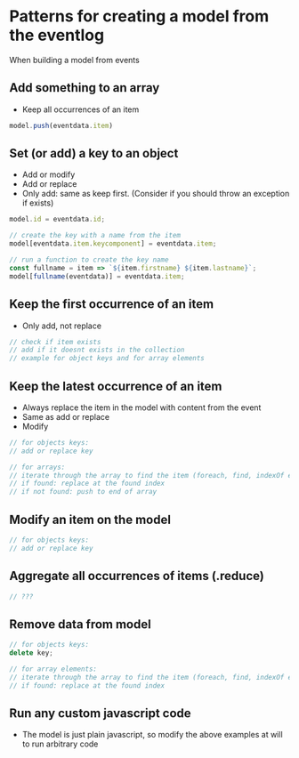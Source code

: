 # Patterns for creating a model from the eventlog
When building a model from events

## Add something to an array
- Keep all occurrences of an item
``` javascript
model.push(eventdata.item)
```

## Set (or add) a key to an object
- Add or modify
- Add or replace
- Only add: same as keep first. (Consider if you should throw an exception if exists)
``` javascript
model.id = eventdata.id;
```

``` javascript
// create the key with a name from the item
model[eventdata.item.keycomponent] = eventdata.item;
```

``` javascript
// run a function to create the key name
const fullname = item => `${item.firstname} ${item.lastname}`;
model[fullname(eventdata)] = eventdata.item;
```

## Keep the first occurrence of an item
- Only add, not replace
``` javascript
// check if item exists
// add if it doesnt exists in the collection
// example for object keys and for array elements
```

## Keep the latest occurrence of an item
- Always replace the item in the model with content from the event
- Same as add or replace
- Modify
``` javascript
// for objects keys:
// add or replace key
```

``` javascript
// for arrays:
// iterate through the array to find the item (foreach, find, indexOf etc.)
// if found: replace at the found index
// if not found: push to end of array
```

## Modify an item on the model

``` javascript
// for objects keys:
// add or replace key
```

## Aggregate all occurrences of items (.reduce)

``` javascript
// ???
```

## Remove data from model

``` javascript
// for objects keys:
delete key;
```

``` javascript
// for array elements:
// iterate through the array to find the item (foreach, find, indexOf etc.)
// if found: replace at the found index
```

## Run any custom javascript code
- The model is just plain javascript, so modify the above examples at will to run arbitrary code
